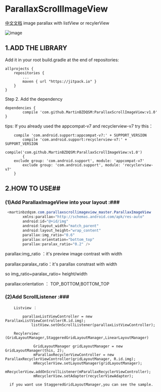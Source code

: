# ParallaxScrollImageView   
[中文文档](README_cn.md "中文文档")
image parallax with listView or recylerView

![image](https://github.com/MartinBZDQSM/ParallaxScrollImageView/blob/master/app/src/main/res/raw/pre.gif)


## 1.ADD THE LIBRARY ##
Add it in your root build.gradle at the end of repositories:

	allprojects {
		repositories {
			...
			maven { url "https://jitpack.io" }
		}
	}
Step 2. Add the dependency

	dependencies {
	        compile 'com.github.MartinBZDQSM:ParallaxScrollImageView:v1.0'
	}
   tips: If you already used the appcompat-v7 and recyclerview-v7 try this：

		compile 'com.android.support:appcompat-v7:' + SUPPORT_VERSION
    		compile 'com.android.support:recyclerview-v7:' + SUPPORT_VERSION
    		compile('com.github.MartinBZDQSM:ParallaxScrollImageView:v1.0')
    		{
		exclude group: 'com.android.support', module: 'appcompat-v7'
        	exclude group: 'com.android.support', module: 'recyclerview-v7'
		}

	
## 2.HOW TO USE##

### (1)Add ParallaxImageView into your layout :###
```java
 <martinbzdqsm.com.parallaxscrollimageview_master.ParallaxImageView
        xmlns:parallax="http://schemas.android.com/apk/res-auto"
        android:id="@+id/img"
        android:layout_width="match_parent"
        android:layout_height="wrap_content"
        parallax:img_ratio="0.6"   
        parallax:orientation="bottom_top"
        parallax:paralax_ratio="0.2" />
```

parallax:img_ratio ：it's preview image contrast with width 

parallax:paralax_ratio：it's parallax constrast with width

so img_ratio+paralax_ratio= height/width

parallax:orientation ：      TOP_BOTTOM,BOTTOM_TOP

### (2)Add ScrollListener :###
		Listview ：     

			parallaxListViewController = new ParallaxListViewController(R.id.img);
        		listView.setOnScrollListener(parallaxListViewController);
		
		Recylerview:(GridLayoutManager,StaggeredGridLayoutManager,LinearLayoutManager)
		
		         GridLayoutManager gridLayoutManager = new GridLayoutManager(this, 2);
        		 mParallaxRecyclerViewController = new ParallaxRecyclerViewController(gridLayoutManager, R.id.img);
        		 mRecyclerView.setLayoutManager(gridLayoutManager);
        		 mRecyclerView.addOnScrollListener(mParallaxRecyclerViewController);
        		 mRecyclerView.setAdapter(recyclerViewAdapter);
        		 
      if you want use StaggeredGridLayoutManager,you can see the sample.  		 
        		
	
